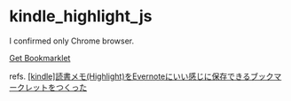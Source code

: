 kindle_highlight_js
===================

I confirmed only Chrome browser.

[Get Bookmarklet](http://hilotter.github.io/kindle_highlight_js/)

refs. [[kindle]読書メモ(Highlight)をEvernoteにいい感じに保存できるブックマークレットをつくった](http://blog.hello-world.jp.net/javascript/2564/)
